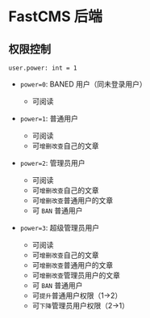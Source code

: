 # FastCMS 后端

## 权限控制

`user.power: int = 1`

- `power=0`: BANED 用户（同未登录用户）

  - 可阅读

- `power=1`: 普通用户

  - 可阅读
  - 可`增删改查`自己的文章

- `power=2`: 管理员用户

  - 可阅读
  - 可`增删改查`自己的文章
  - 可`增删改查`普通用户的文章
  - 可 `BAN` 普通用户

- `power=3`: 超级管理员用户

  - 可阅读
  - 可`增删改查`自己的文章
  - 可`增删改查`普通用户的文章
  - 可`增删改查`管理员用户的文章
  - 可 `BAN` 普通用户
  - 可`提升`普通用户权限（1->2）
  - 可`下降`管理员用户权限（2->1）
